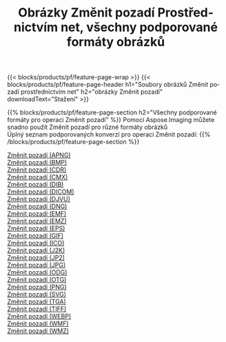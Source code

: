 ﻿---
title: Obrázky Změnit pozadí Prostřednictvím net, všechny podporované formáty obrázků 
weight: 3920
url: /cs/net/change-background 
lang: cs
langdirlevel: 2
locales: zh-hans,ja,it,ru,de,es,fr,nl,id,lt,pl,pt,vi,tr,ko,zh-hant,ar,hi,th,sv,cs,uk,he
description: Pomocí Aspose.Imaging můžete snadno Změnit pozadí obrázky přes net
---

{{< blocks/products/pf/feature-page-wrap >}}
{{< blocks/products/pf/feature-page-header h1="Soubory obrázků Změnit pozadí prostřednictvím net" h2="obrázky Změnit pozadí" downloadText="Stažení" >}}


{{% blocks/products/pf/feature-page-section  h2="Všechny podporované formáty pro operaci Změnit pozadí" %}}
Pomocí Aspose.Imaging můžete snadno použít Změnit pozadí pro různé formáty obrázků
<br/>
Úplný seznam podporovaných konverzí pro operaci Změnit pozadí:
{{% /blocks/products/pf/feature-page-section %}}
<div class="container-fluid productfamilypage bg-gray">
    <div class="convertypes bg-gray agp-content section">
        <div class="container">
		<div class="row other-converters">
		    <div class='col-md-2 other-converter remove-lp remove-rp'><a href="/imaging/cs/net/change-background/apng" >Změnit pozadí (APNG)</a></div><div class='col-md-2 other-converter remove-lp remove-rp'><a href="/imaging/cs/net/change-background/bmp" >Změnit pozadí (BMP)</a></div><div class='col-md-2 other-converter remove-lp remove-rp'><a href="/imaging/cs/net/change-background/cdr" >Změnit pozadí (CDR)</a></div><div class='col-md-2 other-converter remove-lp remove-rp'><a href="/imaging/cs/net/change-background/cmx" >Změnit pozadí (CMX)</a></div><div class='col-md-2 other-converter remove-lp remove-rp'><a href="/imaging/cs/net/change-background/dib" >Změnit pozadí (DIB)</a></div><div class='col-md-2 other-converter remove-lp remove-rp'><a href="/imaging/cs/net/change-background/dicom" >Změnit pozadí (DICOM)</a></div><div class='col-md-2 other-converter remove-lp remove-rp'><a href="/imaging/cs/net/change-background/djvu" >Změnit pozadí (DJVU)</a></div><div class='col-md-2 other-converter remove-lp remove-rp'><a href="/imaging/cs/net/change-background/dng" >Změnit pozadí (DNG)</a></div><div class='col-md-2 other-converter remove-lp remove-rp'><a href="/imaging/cs/net/change-background/emf" >Změnit pozadí (EMF)</a></div><div class='col-md-2 other-converter remove-lp remove-rp'><a href="/imaging/cs/net/change-background/emz" >Změnit pozadí (EMZ)</a></div><div class='col-md-2 other-converter remove-lp remove-rp'><a href="/imaging/cs/net/change-background/eps" >Změnit pozadí (EPS)</a></div><div class='col-md-2 other-converter remove-lp remove-rp'><a href="/imaging/cs/net/change-background/gif" >Změnit pozadí (GIF)</a></div><div class='col-md-2 other-converter remove-lp remove-rp'><a href="/imaging/cs/net/change-background/ico" >Změnit pozadí (ICO)</a></div><div class='col-md-2 other-converter remove-lp remove-rp'><a href="/imaging/cs/net/change-background/j2k" >Změnit pozadí (J2K)</a></div><div class='col-md-2 other-converter remove-lp remove-rp'><a href="/imaging/cs/net/change-background/jp2" >Změnit pozadí (JP2)</a></div><div class='col-md-2 other-converter remove-lp remove-rp'><a href="/imaging/cs/net/change-background/jpg" >Změnit pozadí (JPG)</a></div><div class='col-md-2 other-converter remove-lp remove-rp'><a href="/imaging/cs/net/change-background/odg" >Změnit pozadí (ODG)</a></div><div class='col-md-2 other-converter remove-lp remove-rp'><a href="/imaging/cs/net/change-background/otg" >Změnit pozadí (OTG)</a></div><div class='col-md-2 other-converter remove-lp remove-rp'><a href="/imaging/cs/net/change-background/png" >Změnit pozadí (PNG)</a></div><div class='col-md-2 other-converter remove-lp remove-rp'><a href="/imaging/cs/net/change-background/svg" >Změnit pozadí (SVG)</a></div><div class='col-md-2 other-converter remove-lp remove-rp'><a href="/imaging/cs/net/change-background/tga" >Změnit pozadí (TGA)</a></div><div class='col-md-2 other-converter remove-lp remove-rp'><a href="/imaging/cs/net/change-background/tiff" >Změnit pozadí (TIFF)</a></div><div class='col-md-2 other-converter remove-lp remove-rp'><a href="/imaging/cs/net/change-background/webp" >Změnit pozadí (WEBP)</a></div><div class='col-md-2 other-converter remove-lp remove-rp'><a href="/imaging/cs/net/change-background/wmf" >Změnit pozadí (WMF)</a></div><div class='col-md-2 other-converter remove-lp remove-rp'><a href="/imaging/cs/net/change-background/wmz" >Změnit pozadí (WMZ)</a></div>
                </div>
        </div>
    </div>
</div>
<br/>
